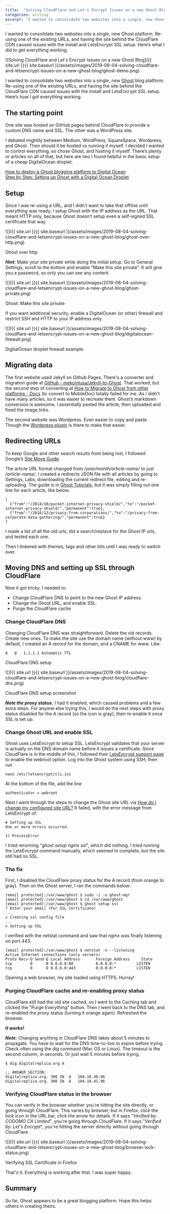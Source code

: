 ```yaml
---
title:  "Solving CloudFlare and Let's Encrypt Issues on a new Ghost Blog"
categories: writing
excerpt: "I wanted to consolidate two websites into a single, new Ghost platform. Re-using one of the existing URLs, and having the site behind the CloudFlare CDN caused issues with the install and LetsEncrypt SSL setup. Here’s what I did to get everything working."
---
```

I wanted to consolidate two websites into a single, new Ghost platform. Re-using one of the existing URLs, and having the site behind the CloudFlare CDN caused issues with the install and LetsEncrypt SSL setup. Here’s what I did to get everything working.

![Solving CloudFlare and Let's Encrypt Issues on a new Ghost Blog]({{ site.url }}{{ site.baseurl }}/assets/images/2019-08-04-solving-cloudflare-and-letsencrypt-issues-on-a-new-ghost-blog/ghost-demo.png)

I wanted to consolidate two websites into a single, new [Ghost](https://ghost.org/) blog platform. Re-using one of the existing URLs, and having the site behind the CloudFlare CDN caused issues with the install and LetsEncrypt SSL setup. Here’s how I got everything working.

The starting point
------------------

One site was hosted on GitHub pages behind CloudFlare to provide a custom DNS name and SSL. The other was a WordPress site.

I debated mightily between Medium, WordPress, SquareSpace, Wordpress, and Ghost. Then should it be hosted vs running it myself. I decided I wanted to control everything, so chose Ghost, and hosting it myself. There’s plenty or articles on all of that, but here are two I found helpful in the basic setup of a cheap DigitalOcean droplet.

[How to deploy a Ghost blogging platform to Digital Ocean](https://medium.com/today-i-learned-chai/how-to-deploy-a-ghost-blog-to-digital-ocean-64c20fb85bb9)  
[Step by Step: Setting up Ghost with a Digital Ocean Droplet](https://blog.stephsmith.io/setting-up-blog-with-ghost-and-digital-ocean-droplet/)

Setup
-----

Since I was re-using a URL, and I didn’t want to take that offline until everything was ready, I setup Ghost with the IP address as the URL. That meant HTTP only, because Ghost doesn’t setup even a self-signed SSL certificate that way.

![]({{ site.url }}{{ site.baseurl }}/assets/images/2019-08-04-solving-cloudflare-and-letsencrypt-issues-on-a-new-ghost-blog/ghost-over-http.png)

Ghost over http

**_Hint:_** Make your site private while doing the initial setup. Go to General Settings, scroll to the bottom and enable “Make this site private”. It will give you a password, so only you can see any content.

![]({{ site.url }}{{ site.baseurl }}/assets/images/2019-08-04-solving-cloudflare-and-letsencrypt-issues-on-a-new-ghost-blog/ghost-private.png)

Ghost: Make this site private

If you want additional security, enable a DigitalOcean (or other) firewall and restrict SSH and HTTP to your IP address only.

![]({{ site.url }}{{ site.baseurl }}/assets/images/2019-08-04-solving-cloudflare-and-letsencrypt-issues-on-a-new-ghost-blog/digitalocean-firewall.png)

DigitalOcean droplet firewall example

Migrating data
--------------

The first website used Jekyll on Github Pages. There's a converter and migration guide at [GitHub - mekomlusa/Jekyll-to-Ghost](https://github.com/mekomlusa/Jekyll-to-Ghost).  That worked, but the second step of converting at [How to Migrate to Ghost from other platforms - Docs](https://ghost.org/docs/api/v2/migration/#converting-html) (to convert to MobileDoc) totally failed for me. As I didn’t have many articles, so it was easier to recreate them. Ghost’s markdown conversion is awesome. I essentially pasted the article, then uploaded and fixed the image links.

The second website was Wordpress. Even easier to copy and paste. Though the [Wordpress plugin](https://wordpress.org/plugins/ghost/) is there to make that easier.

Redirecting URLs
----------------

To keep Google and other search results from being lost, I followed Google’s [Site Move Guide](https://support.google.com/webmasters/answer/6033049?hl=en).

The article URL format changed from _/year/month/article-name/_ to just _/article-name/_. I created a redirects JSON file with all articles by going to Settings, Labs, downloading the current redirect file, editing and re-uploading. The guide is in [Ghost Tutorials](https://ghost.org/tutorials/implementing-redirects/), but it was simply filling out one line for each article, like below.

~~~~
[
  {"from":"/2014/10/pocket-internet-privacy-shield/","to":"/pocket-internet-privacy-shield/","permanent":true},
  {"from":"/2016/12/privacy-from-corporations/","to":"/privacy-from-corporate-data-gathering/","permanent":true}
]
~~~~

I made a list of all the old urls, did a search/replace for the Ghost IP urls, and tested each one.

Then I tinkered with themes, tags and other bits until I was ready to switch over.

Moving DNS and setting up SSL through CloudFlare
------------------------------------------------

Now it got tricky. I needed to:

* Change CloudFlare DNS to point to the new Ghost IP address.
* Change the Ghost URL, and enable SSL.
* Purge the CloudFlare cache

### Change CloudFlare DNS

Changing CloudFlare DNS was straightforward. Delete the old records. Create new ones. To make the site use the domain name (without www) by default, I created an A record for the domain, and a CNAME for www. Like:

~~~~
A	@	1.1.1.1	Automatic TTL
~~~~

CloudFlare DNS setup

![]({{ site.url }}{{ site.baseurl }}/assets/images/2019-08-04-solving-cloudflare-and-letsencrypt-issues-on-a-new-ghost-blog/cloudflare-dns.png)

CloudFlare DNS setup screenshot

**_Note the proxy status._** I had it enabled, which caused problems and a few extra steps. For anyone else trying this, I would do the next steps with proxy status disabled for the A record (so the icon is gray), then re-enable it once SSL is set up.

### Change Ghost URL and enable SSL

Ghost uses LetsEncrypt to setup SSL. LetsEncrypt validates that your server is actually on the DNS domain name before it issues a certificate. Since CloudFlare is in the middle of this, I followed their [LetsEncrypt support page](https://support.cloudflare.com/hc/en-us/articles/214820528-Validating-a-Let-s-Encrypt-Certificate-on-a-Site-Already-Active-on-Cloudflare) to enable the webroot option. Log into the Ghost system using SSH, then run

    nano /etc/letsencrypt/cli.ini

At the bottom of the file, add the line

    authenticator = webroot

Next I went through the steps to change the Ghost site URL via [How do I change my configured site URL?](https://ghost.org/faq/change-configured-site-url/) It failed, with the error message from LetsEncrypt of:

~~~~
✖ Setting up SSL
One or more errors occurred.

1) ProcessError
~~~~

I tried rerunning "_ghost setup nginx ssl_", which did nothing. I tried running the LetsEncrypt command manually, which seemed to complete, but the site still had no SSL.

### The fix

First, I disabled the CloudFlare proxy status for the A record (from orange to gray). Then on the Ghost server, I ran the commands below:

~~~~
[email protected]:/var/www/ghost $ sudo -i -u ghost-mgr
[email protected]:/var/www/ghost $ cd /var/www/ghost
[email protected]:/var/www/ghost $ ghost setup ssl
? Enter your email (For SSL Certificate)
...
✔ Creating ssl config file
...
✔ Setting up SSL
~~~~

I verified with the netstat command and saw that nginx was finally listening on port 443.

~~~~
[email protected]:/var/www/ghost $ netstat -n --listening
Active Internet connections (only servers)
Proto Recv-Q Send-Q Local Address       Foreign Address     State
tcp        0      0 0.0.0.0:80          0.0.0.0:*         LISTEN
tcp        0      0 0.0.0.0:443         0.0.0.0:*         LISTEN
~~~~

Opening a web browser, my site loaded using HTTPS. Hurray!

### Purging CloudFlare cache and re-enabling proxy status

CloudFlare still had the old site cached, so I went to the Caching tab and clicked the "Purge Everything" button. Then I went back to the DNS tab, and re-enabled the proxy status (turning it orange again). Refreshed the browser.

**_It works!_**

**_Note:_** Changing anything in CloudFlare DNS takes about 5 minutes to propagate. You have to wait for the DNS time-to-live to expire before trying. Check often using the dig command (Mac OS or Linux). The timeout is the second column, in seconds. Or just wait 5 minutes before trying.

~~~~
$ dig digitalreplica.org A

;; ANSWER SECTION:
digitalreplica.org.	300	IN	A	104.18.40.96
digitalreplica.org.	300	IN	A	104.18.41.96
~~~~

### Verifying CloudFlare status in the browser

You can verify in the browser whether you're hitting the site directly, or going through CloudFlare. This varies by browser, but in Firefox, click the lock icon in the URL bar, click the arrow for details. If it says "_Verified by: CODOMO CA Limited_", you're going through CloudFlare. If it says "_Verified by: Let's Encrypt_", you're hitting the server directly without going through CloudFlare.

![]({{ site.url }}{{ site.baseurl }}/assets/images/2019-08-04-solving-cloudflare-and-letsencrypt-issues-on-a-new-ghost-blog/browser-lock-status.png)

Verifying SSL Certificate in Firefox

That's it. Everything is working after that. I was super happy.

Summary
-------

So far, Ghost appears to be a great blogging platform. Hope this helps others in creating theirs.
